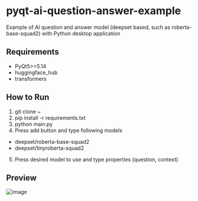 # pyqt-ai-question-answer-example
Example of AI question and answer model (deepset based, such as roberta-base-squad2) with Python desktop application

## Requirements
* PyQt5>=5.14
* huggingface_hub
* transformers

## How to Run
1. git clone ~
2. pip install -r requirements.txt
3. python main.py
4. Press add button and type following models
* deepset/roberta-base-squad2
* deepset/tinyroberta-squad2
5. Press desired model to use and type properties (question, context)  

## Preview
![image](https://github.com/yjg30737/pyqt-ai-question-answer-example/assets/55078043/bff6677d-dfad-4856-9b61-7608f9554507)
